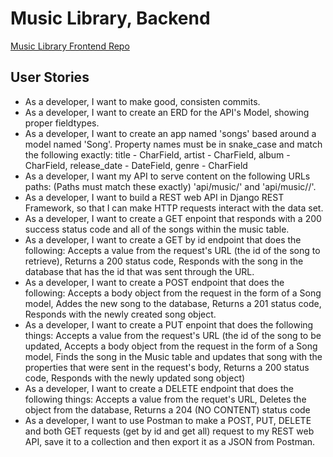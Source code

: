 <h1>Music Library, Backend</h1>

<a href="https://github.com/NFMatten/Project_MusicLibrary_Frontend">Music Library Frontend Repo</a>

<h2>User Stories</h2>
<ul>
    <li>As a developer, I want to make good, consisten commits.</li>
    <li>As a developer, I want to create an ERD for the API's Model, showing proper fieldtypes.</li>
    <li>As a developer, I want to create an app named 'songs' based around a model named 'Song'. Property names must be in snake_case and match the following exactly: title - CharField, artist - CharField, album - CharField, release_date - DateField, genre - CharField</li>
    <li>As a developer, I want my API to serve content on the following URLs paths: (Paths must match these exactly) 'api/music/' and 'api/music/<int:pk>/'.</li>
    <li>As a developer, I want to build a REST web API in Django REST Framework, so that I can make HTTP requests interact with the data set.</li>
    <li>As a developer, I want to create a GET enpoint that responds with a 200 success status code and all of the songs within the music table.</li>
    <li>As a developer, I want to create a GET by id endpoint that does the following: Accepts a value from the request's URL (the id of the song to retrieve), Returns a 200 status code, Responds with the song in the database that has the id that was sent through the URL.</li>
    <li>As a developer, I want to create a POST endpoint that does the following: Accepts a body object from the request in the form of a Song model, Addes the new song to the database, Returns a 201 status code, Responds with the newly created song object.</li>
    <li>As a developer, I want to create a PUT enpoint that does the following things: Accepts a value from the request's URL (the id of the song to be updated, Accepts a body object from the request in the form of a Song model, Finds the song in the Music table and updates that song with the properties that were sent in the request's body, Returns a 200 status code, Responds with the newly updated song object)</li>
    <li>As a developer, I want to create a DELETE endpoint that does the following things: Accepts a value from the requet's URL, Deletes the object from the database, Returns a 204 (NO CONTENT) status code</li>
    <li>As a developer, I want to use Postman to make a POST, PUT, DELETE and both GET requests (get by id and get all) request to my REST web API, save it to a collection and then export it as a JSON from Postman.
</ul>
